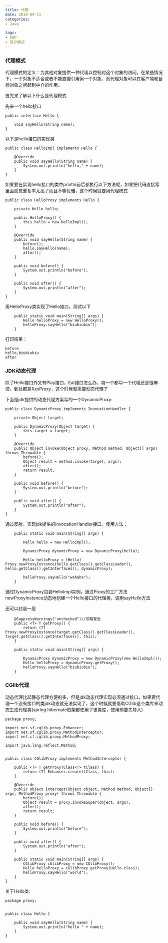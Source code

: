 ```yaml
---
title: 代理
date: 2018-09-11
categories: 
- Java

tags:
- AOP
- 设计模式
---
```


### 代理模式

代理模式的定义：为其他对象提供一种代理以控制对这个对象的访问。在某些情况下，一个对象不适合或者不能直接引用另一个对象，而代理对象可以在客户端和目标对象之间起到中介的作用。


首先来了解以下什么是代理模式

先来一个hello接口
```
public interface Hello {

    void sayHello(String name);
}
```

<!--more-->

以下是hello接口的实现类

```
public class HelloImpl implements Hello {

    @Override
    public void sayHello(String name) {
        System.out.println("hello," + name);
    }
}
```
如果要在实现hello接口的类中println前后都执行以下方法呢，如果把代码直接写里面感觉重复率太高了而且不够优雅，这个时候就要用代理模式

```
public class HelloProxy implements Hello {

    private Hello hello;

    public HelloProxy() {
        this.hello = new HelloImpl();
    }

    @Override
    public void sayHello(String name) {
        before();
        hello.sayHello(name);
        after();
    }

    public void before() {
        System.out.println("before");
    }

    public void after() {
        System.out.println("after");
    }
}
```
用HelloProxy类实现了Hello接口，测试以下

```
    public static void main(String[] args) {
        Hello helloProxy = new HelloProxy();
        helloProxy.sayHello("biubiubiu");
    }
```
打印结果：

```
before
hello,biubiubiu
after
```

### JDK动态代理

除了Hello接口外又有Play接口，Eat接口怎么办，每一个都写一个代理还是很麻烦，到处都是XxxProxy，这个时候就需要动态代理了

下面是jdk提供的动态代理方案写的一个DynamicProxy:

```
public class DynamicProxy implements InvocationHandler {
    
    private Object target;

    public DynamicProxy(Object target) {
        this.target = target;
    }

    @Override
    public Object invoke(Object proxy, Method method, Object[] args) throws Throwable {
        before();
        Object result = method.invoke(target, args);
        after();
        return result;
    }

    public void before() {
        System.out.println("before");
    }

    public void after() {
        System.out.println("after");
    }
}
```
通过反射，实现jdk提供的InvocationHandler接口，使用方法：

```
    public static void main(String[] args) {

        Hello hello = new HelloImpl();

        DynamicProxy dynamicProxy = new DynamicProxy(hello);

        Hello helloProxy = (Hello) Proxy.newProxyInstance(hello.getClass().getClassLoader(), hello.getClass().getInterfaces(), dynamicProxy);
        
        helloProxy.sayHello("wahaha");
    }
```
通过DynamicProxy包装HelloImpl实例，通过Proxy的工厂方法newProxyInstance动态地创建一个Hello接口的代理类，调用sayHello方法

还可以封装一层

```
    @SuppressWarnings("unchecked")//忽略警告
    public <T> T getProxy() {
        return (T) Proxy.newProxyInstance(target.getClass().getClassLoader(), target.getClass().getInterfaces(), this);
    }

    public static void main(String[] args) {

        DynamicProxy dynamicProxy = new DynamicProxy(new HelloImpl());
        Hello helloProxy = dynamicProxy.getProxy();
        helloProxy.sayHello("biubiubiu");
    }
```



### CGlib代理

动态代理比起静态代理方便的多，但是jdk动态代理实现必须通过接口，如果要代理一个没有接口的类jdk动态就无法实现了，这个时候就要借助CGlib这个类库来动态生成代理类(spring hibernate框架都使用了该类库，使用前要先导入)


```
package proxy;

import net.sf.cglib.proxy.Enhancer;
import net.sf.cglib.proxy.MethodInterceptor;
import net.sf.cglib.proxy.MethodProxy;

import java.lang.reflect.Method;


public class CGlibProxy implements MethodInterceptor {

    public <T> T getProxy(Class<T> tClass) {
        return (T) Enhancer.create(tClass, this);
    }

    @Override
    public Object intercept(Object object, Method method, Object[] args, MethodProxy proxy) throws Throwable {
        before();
        Object result = proxy.invokeSuper(object, args);
        after();
        return result;
    }

    public void before() {
        System.out.println("before");
    }

    public void after() {
        System.out.println("after");
    }

    public static void main(String[] args) {
        CGlibProxy cGlibProxy = new CGlibProxy();
        Hello helloProxy = cGlibProxy.getProxy(Hello.class);
        helloProxy.sayHello("world");
    }
}

```

关于Hello类:

```
package proxy;


public class Hello {

    public void sayHello(String name) {
        System.out.println("hello " + name);
    }
}

```
